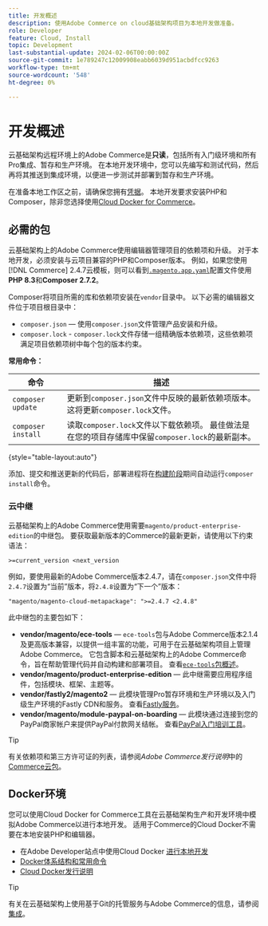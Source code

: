 ```yaml
---
title: 开发概述
description: 使用Adobe Commerce on cloud基础架构项目为本地开发做准备。
role: Developer
feature: Cloud, Install
topic: Development
last-substantial-update: 2024-02-06T00:00:00Z
source-git-commit: 1e789247c12009908eabb6039d951acbdfcc9263
workflow-type: tm+mt
source-wordcount: '548'
ht-degree: 0%

---
```


# 开发概述

云基础架构远程环境上的Adobe Commerce是&#x200B;**只读**，包括所有入门级环境和所有Pro集成、暂存和生产环境。 在本地开发环境中，您可以先编写和测试代码，然后再将其推送到集成环境，以便进一步测试并部署到暂存和生产环境。

在准备本地工作区之前，请确保您拥有[凭据](../../get-started/prepare-workspace.md)。 本地开发要求安装PHP和Composer，除非您选择使用[Cloud Docker for Commerce](#docker-environment)。

## 必需的包

云基础架构上的Adobe Commerce使用编辑器管理项目的依赖项和升级。 对于本地开发，必须安装与云项目兼容的PHP和Composer版本。 例如，如果您使用[!DNL Commerce] 2.4.7云模板，则可以看到[`.magento.app.yaml`](https://github.com/magento/magento-cloud/blob/2.4.7/.magento.app.yaml)配置文件使用&#x200B;**PHP 8.3**&#x200B;和&#x200B;**Composer 2.7.2**。

Composer将项目所需的库和依赖项安装在`vendor`目录中。 以下必需的编辑器文件位于项目根目录中：

- `composer.json` — 使用`composer.json`文件管理产品安装和升级。
- `composer.lock` - `composer.lock`文件存储一组精确版本依赖项，这些依赖项满足项目依赖项树中每个包的版本约束。

**常用命令：**

| 命令 | 描述 |
|--------------------|----------------------------------------------------------------------------------------------------------------------------------------------------------|
| `composer update` | 更新到`composer.json`文件中反映的最新依赖项版本。 这将更新`composer.lock`文件。 |
| `composer install` | 读取`composer.lock`文件以下载依赖项。 最佳做法是在您的项目存储库中保留`composer.lock`的最新副本。 |

{style="table-layout:auto"}

添加、提交和推送更新的代码后，部署进程将在[构建阶段](../deploy/process.md#build-phase-build-phase)期间自动运行`composer install`命令。

### 云中继

云基础架构上的Adobe Commerce使用需要`magento/product-enterprise-edition`的中继包。 要获取最新版本的Commerce的最新更新，请使用以下约束语法：

```text
>=current_version <next_version
```

例如，要使用最新的Adobe Commerce版本2.4.7，请在`composer.json`文件中将`2.4.7`设置为“当前”版本，将`2.4.8`设置为“下一个”版本：

```text
"magento/magento-cloud-metapackage": ">=2.4.7 <2.4.8"
```

此中继包的主要包如下：

- **vendor/magento/ece-tools** — `ece-tools`包与Adobe Commerce版本2.1.4及更高版本兼容，以提供一组丰富的功能，可用于在云基础架构项目上管理Adobe Commerce。 它包含脚本和云基础架构上的Adobe Commerce命令，旨在帮助管理代码并自动构建和部署项目。 查看[`ece-tools`包概述](../dev-tools/package-overview.md)。
- **vendor/magento/product-enterprise-edition** — 此中继需要应用程序组件，包括模块、框架、主题等。
- **vendor/fastly2/magento2** — 此模块管理Pro暂存环境和生产环境以及入门级生产环境的Fastly CDN和服务。 查看[Fastly服务](/help/cloud-guide/cdn/fastly.md#fastly-cdn-module-for-magento-2)。
- **vendor/magento/module-paypal-on-boarding** — 此模块通过连接到您的PayPal商家帐户来提供PayPal付款网关结帐。 查看[PayPal入门培训工具](../store/paypal.md)。

>[!TIP]
>
>有关依赖项和第三方许可证的列表，请参阅&#x200B;_Adobe Commerce发行说明_&#x200B;中的[Commerce云包](/help/cloud-guide/release-notes/cloud-packages.md)。

## Docker环境

您可以使用Cloud Docker for Commerce工具在云基础架构生产和开发环境中模拟Adobe Commerce以进行本地开发。 适用于Commerce的Cloud Docker不需要在本地安装PHP和编辑器。

- 在Adobe Developer站点中使用Cloud Docker [进行本地开发](https://developer.adobe.com/commerce/cloud-tools/docker/setup/)
- [Docker体系结构和常用命令](../dev-tools/cloud-docker.md)
- [Cloud Docker发行说明](../release-notes/cloud-docker.md)

>[!TIP]
>
>有关在云基础架构上使用基于Git的托管服务与Adobe Commerce的信息，请参阅[集成](../integrations/overview.md)。
